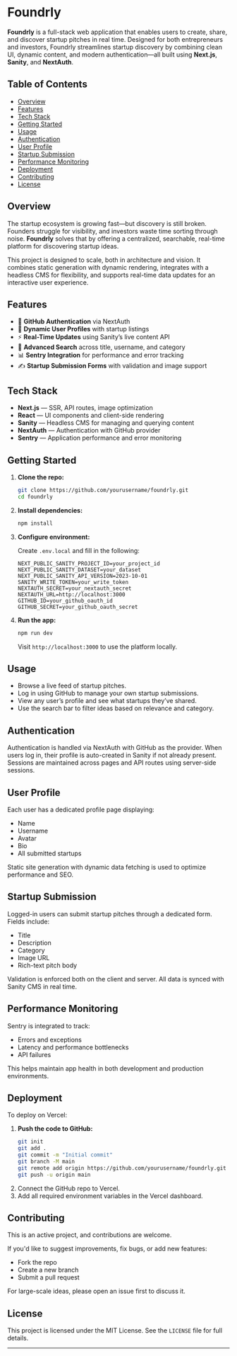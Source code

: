 # Foundrly

**Foundrly** is a full-stack web application that enables users to create, share, and discover startup pitches in real time. Designed for both entrepreneurs and investors, Foundrly streamlines startup discovery by combining clean UI, dynamic content, and modern authentication—all built using **Next.js**, **Sanity**, and **NextAuth**.

## Table of Contents

  - [Overview](https://www.google.com/search?q=%23overview)
  - [Features](https://www.google.com/search?q=%23features)
  - [Tech Stack](https://www.google.com/search?q=%23tech-stack)
  - [Getting Started](https://www.google.com/search?q=%23getting-started)
  - [Usage](https://www.google.com/search?q=%23usage)
  - [Authentication](https://www.google.com/search?q=%23authentication)
  - [User Profile](https://www.google.com/search?q=%23user-profile)
  - [Startup Submission](https://www.google.com/search?q=%23startup-submission)
  - [Performance Monitoring](https://www.google.com/search?q=%23performance-monitoring)
  - [Deployment](https://www.google.com/search?q=%23deployment)
  - [Contributing](https://www.google.com/search?q=%23contributing)
  - [License](https://www.google.com/search?q=%23license)

## Overview

The startup ecosystem is growing fast—but discovery is still broken. Founders struggle for visibility, and investors waste time sorting through noise. **Foundrly** solves that by offering a centralized, searchable, real-time platform for discovering startup ideas.

This project is designed to scale, both in architecture and vision. It combines static generation with dynamic rendering, integrates with a headless CMS for flexibility, and supports real-time data updates for an interactive user experience.

## Features

  - 🔐 **GitHub Authentication** via NextAuth
  - 👤 **Dynamic User Profiles** with startup listings
  - ⚡ **Real-Time Updates** using Sanity’s live content API
  - 🔎 **Advanced Search** across title, username, and category
  - 📊 **Sentry Integration** for performance and error tracking
  - ✍️ **Startup Submission Forms** with validation and image support

## Tech Stack

  - **Next.js** — SSR, API routes, image optimization
  - **React** — UI components and client-side rendering
  - **Sanity** — Headless CMS for managing and querying content
  - **NextAuth** — Authentication with GitHub provider
  - **Sentry** — Application performance and error monitoring

## Getting Started

1.  **Clone the repo:**

    ```bash
    git clone https://github.com/yourusername/foundrly.git
    cd foundrly
    ```

2.  **Install dependencies:**

    ```bash
    npm install
    ```

3.  **Configure environment:**

    Create `.env.local` and fill in the following:

    ```env
    NEXT_PUBLIC_SANITY_PROJECT_ID=your_project_id
    NEXT_PUBLIC_SANITY_DATASET=your_dataset
    NEXT_PUBLIC_SANITY_API_VERSION=2023-10-01
    SANITY_WRITE_TOKEN=your_write_token
    NEXTAUTH_SECRET=your_nextauth_secret
    NEXTAUTH_URL=http://localhost:3000
    GITHUB_ID=your_github_oauth_id
    GITHUB_SECRET=your_github_oauth_secret
    ```

4.  **Run the app:**

    ```bash
    npm run dev
    ```

    Visit `http://localhost:3000` to use the platform locally.

## Usage

  - Browse a live feed of startup pitches.
  - Log in using GitHub to manage your own startup submissions.
  - View any user’s profile and see what startups they’ve shared.
  - Use the search bar to filter ideas based on relevance and category.

## Authentication

Authentication is handled via NextAuth with GitHub as the provider. When users log in, their profile is auto-created in Sanity if not already present. Sessions are maintained across pages and API routes using server-side sessions.

## User Profile

Each user has a dedicated profile page displaying:

  - Name
  - Username
  - Avatar
  - Bio
  - All submitted startups

Static site generation with dynamic data fetching is used to optimize performance and SEO.

## Startup Submission

Logged-in users can submit startup pitches through a dedicated form. Fields include:

  - Title
  - Description
  - Category
  - Image URL
  - Rich-text pitch body

Validation is enforced both on the client and server. All data is synced with Sanity CMS in real time.

## Performance Monitoring

Sentry is integrated to track:

  - Errors and exceptions
  - Latency and performance bottlenecks
  - API failures

This helps maintain app health in both development and production environments.

## Deployment

To deploy on Vercel:

1.  **Push the code to GitHub:**
    ```bash
    git init
    git add .
    git commit -m "Initial commit"
    git branch -M main
    git remote add origin https://github.com/yourusername/foundrly.git
    git push -u origin main
    ```
2.  Connect the GitHub repo to Vercel.
3.  Add all required environment variables in the Vercel dashboard.

## Contributing

This is an active project, and contributions are welcome.

If you'd like to suggest improvements, fix bugs, or add new features:

  - Fork the repo
  - Create a new branch
  - Submit a pull request

For large-scale ideas, please open an issue first to discuss it.

## License

This project is licensed under the MIT License. See the `LICENSE` file for full details.

-----
